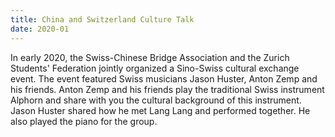 ```yaml
---
title: China and Switzerland Culture Talk
date: 2020-01
---
```

In early 2020, the Swiss-Chinese Bridge Association and the Zurich Students' Federation jointly organized a Sino-Swiss cultural exchange event. The event featured Swiss musicians Jason Huster, Anton Zemp and his friends. Anton Zemp and his friends play the traditional Swiss instrument Alphorn and share with you the cultural background of this instrument. Jason Huster shared how he met Lang Lang and performed together. He also played the piano for the group.
